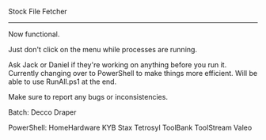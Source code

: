 Stock File Fetcher

---------------------------

Now functional.

Just don't click on the menu while processes are running.

Ask Jack or Daniel if they're working on anything before you run it.
Currently changing over to PowerShell to make things more efficient.
Will be able to use RunAll.ps1 at the end.

Make sure to report any bugs or inconsistencies.

Batch:
  Decco
  Draper

PowerShell:
  HomeHardware
  KYB
  Stax
  Tetrosyl
  ToolBank
  ToolStream
  Valeo
